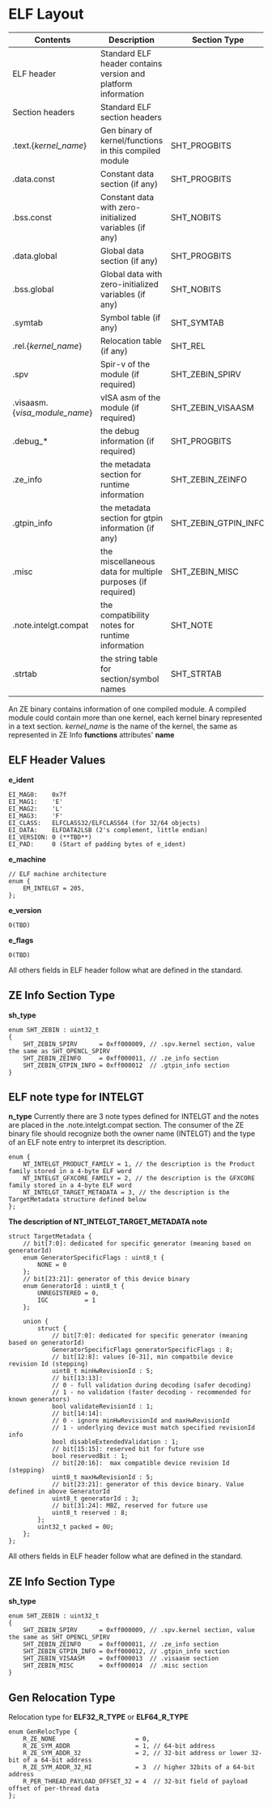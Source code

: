 <!---======================= begin_copyright_notice ============================

Copyright (C) 2020-2021 Intel Corporation

SPDX-License-Identifier: MIT

============================= end_copyright_notice ==========================-->

# ELF Layout

| Contents | Description | Section Type |
| ------ | ------ |  ------ |
| ELF header | Standard ELF header contains version and platform information ||
| Section headers | Standard ELF section headers ||
| .text.{*kernel_name*} | Gen binary of kernel/functions in this compiled module | SHT_PROGBITS |
| .data.const | Constant data section (if any) | SHT_PROGBITS |
| .bss.const | Constant data with zero-initialized variables (if any) | SHT_NOBITS |
| .data.global | Global data section (if any) | SHT_PROGBITS |
| .bss.global | Global data with zero-initialized variables (if any) | SHT_NOBITS |
| .symtab | Symbol table (if any) | SHT_SYMTAB |
| .rel.{*kernel_name*} | Relocation table (if any) | SHT_REL |
| .spv | Spir-v of the module (if required) | SHT_ZEBIN_SPIRV |
| .visaasm.{*visa_module_name*} | vISA asm of the module (if required) | SHT_ZEBIN_VISAASM |
| .debug_* | the debug information (if required) | SHT_PROGBITS |
| .ze_info | the metadata section for runtime information | SHT_ZEBIN_ZEINFO |
| .gtpin_info | the metadata section for gtpin information (if any) | SHT_ZEBIN_GTPIN_INFO |
| .misc | the miscellaneous data for multiple purposes (if required) | SHT_ZEBIN_MISC |
| .note.intelgt.compat | the compatibility notes for runtime information | SHT_NOTE |
| .strtab | the string table for section/symbol names | SHT_STRTAB |

An ZE binary contains information of one compiled module.
A compiled module could contain more than one kernel, each kernel binary represented in a text section.
*kernel_name* is the name of the kernel, the same as represented in ZE Info **functions** attributes' **name**

## ELF Header Values

**e_ident**
~~~
EI_MAG0:    0x7f
EI_MAG1:    'E'
EI_MAG2:    'L'
EI_MAG3:    'F'
EI_CLASS:   ELFCLASS32/ELFCLASS64 (for 32/64 objects)
EI_DATA:    ELFDATA2LSB (2's complement, little endian)
EI_VERSION: 0 (**TBD**)
EI_PAD:     0 (Start of padding bytes of e_ident)
~~~

**e_machine**

~~~
// ELF machine architecture
enum {
    EM_INTELGT = 205,
};
~~~

**e_version**
~~~
0(TBD)
~~~

**e_flags**

~~~
0(TBD)
~~~

All others fields in ELF header follow what are defined in the standard.

## ZE Info Section Type

**sh_type**
~~~
enum SHT_ZEBIN : uint32_t
{
    SHT_ZEBIN_SPIRV      = 0xff000009, // .spv.kernel section, value the same as SHT_OPENCL_SPIRV
    SHT_ZEBIN_ZEINFO     = 0xff000011, // .ze_info section
    SHT_ZEBIN_GTPIN_INFO = 0xff000012  // .gtpin_info section
}
~~~

## ELF note type for INTELGT

**n_type**
Currently there are 3 note types defined for INTELGT and the notes are placed
in the .note.intelgt.compat section. The consumer of the ZE binary file should
recognize both the owner name (INTELGT) and the type of an ELF note entry to
interpret its description.
~~~
enum {
    NT_INTELGT_PRODUCT_FAMILY = 1, // the description is the Product family stored in a 4-byte ELF word
    NT_INTELGT_GFXCORE_FAMILY = 2, // the description is the GFXCORE family stored in a 4-byte ELF word
    NT_INTELGT_TARGET_METADATA = 3, // the description is the TargetMetadata structure defined below
};
~~~

**The description of NT_INTELGT_TARGET_METADATA note**
~~~
struct TargetMetadata {
    // bit[7:0]: dedicated for specific generator (meaning based on generatorId)
    enum GeneratorSpecificFlags : uint8_t {
        NONE = 0
    };
    // bit[23:21]: generator of this device binary
    enum GeneratorId : uint8_t {
        UNREGISTERED = 0,
        IGC          = 1
    };

    union {
        struct {
            // bit[7:0]: dedicated for specific generator (meaning based on generatorId)
            GeneratorSpecificFlags generatorSpecificFlags : 8;
            // bit[12:8]: values [0-31], min compatbile device revision Id (stepping)
            uint8_t minHwRevisionId : 5;
            // bit[13:13]:
            // 0 - full validation during decoding (safer decoding)
            // 1 - no validation (faster decoding - recommended for known generators)
            bool validateRevisionId : 1;
            // bit[14:14]:
            // 0 - ignore minHwRevisionId and maxHwRevisionId
            // 1 - underlying device must match specified revisionId info
            bool disableExtendedValidation : 1;
            // bit[15:15]: reserved bit for future use
            bool reservedBit : 1;
            // bit[20:16]:  max compatible device revision Id (stepping)
            uint8_t maxHwRevisionId : 5;
            // bit[23:21]: generator of this device binary. Value defined in above GeneratorId
            uint8_t generatorId : 3;
            // bit[31:24]: MBZ, reserved for future use
            uint8_t reserved : 8;
        };
        uint32_t packed = 0U;
    };
};
~~~

All others fields in ELF header follow what are defined in the standard.

## ZE Info Section Type

**sh_type**
~~~
enum SHT_ZEBIN : uint32_t
{
    SHT_ZEBIN_SPIRV      = 0xff000009, // .spv.kernel section, value the same as SHT_OPENCL_SPIRV
    SHT_ZEBIN_ZEINFO     = 0xff000011, // .ze_info section
    SHT_ZEBIN_GTPIN_INFO = 0xff000012, // .gtpin_info section
    SHT_ZEBIN_VISAASM    = 0xff000013  // .visaasm section
    SHT_ZEBIN_MISC       = 0xff000014  // .misc section
}
~~~

## Gen Relocation Type
Relocation type for **ELF32_R_TYPE** or **ELF64_R_TYPE**
~~~
enum GenRelocType {
    R_ZE_NONE                      = 0,
    R_ZE_SYM_ADDR                  = 1, // 64-bit address
    R_ZE_SYM_ADDR_32               = 2, // 32-bit address or lower 32-bit of a 64-bit address
    R_ZE_SYM_ADDR_32_HI            = 3  // higher 32bits of a 64-bit address
    R_PER_THREAD_PAYLOAD_OFFSET_32 = 4  // 32-bit field of payload offset of per-thread data
};
~~~
